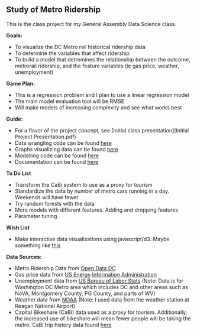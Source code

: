 ## Study of Metro Ridership
This is the class project for my General Assembly Data Science class.

**Goals:** 
* To visualize the DC Metro rail historical ridership data
* To determine the variables that affect ridership
* To build a model that detremines the relationship between the outcome, metrorail ridership, and the feature variables (ie gas price, weather, unemployment)

**Game Plan:**
* This is a regression problem and I plan to use a linear regression model 
* The main model evaluation tool will be RMSE
* Will make models of increasing complexity and see what works best

**Guide:**
* For a flavor of the project concept, see [Initial class presentation](Initial Project Presentation.pdf)
* Data wrangling code can be found [here](Code/metro.py)
* Graphs visualizing data can be found [here](Graphs)
* Modelling code can be found [here](Code/model.py)
* Documentation can be found [here](Documentation.pdf)

**To Do List**
* Transform the CaBi system to use as a proxy for tourism
* Standardize the data by number of metro cars running in a day. Weekends will have fewer
* Try random forests with the data
* More models with different features. Adding and dropping features
* Parameter tuning

**Wish List**
* Make interactive data visualizations using javascript/d3. Maybe something like [this](http://mbtaviz.github.io/)

**Data Sources:**
* Metro Ridership Data from [Open Data DC](http://www.opendatadc.org/dataset/wmata-metrorail-ridership-by-date)
* Gas price data from [US Energy Information Administration](http://www.eia.gov/dnav/pet/pet_pri_gnd_dcus_r1z_m.htm)
* Unemployment data from [US Bureau of Labor Stats](http://www.bls.gov/eag/eag.dc_washington_md.htm)
(Note: Data is for Washington DC Metro area which includes DC and other areas such as NoVA, Montgomery County, PG County, and parts of WV)
* Weather data from [NOAA](http://www.ncdc.noaa.gov/cdo-web/datatools)
(Note: I used data from the weather station at Reagan National Airport)
* Capital Bikeshare (CaBi) data used as a proxy for tourism. Additionally, the increased use of bikeshare will mean fewer people will be taking the metro. CaBi trip history data found [here](https://www.capitalbikeshare.com/trip-history-data)
